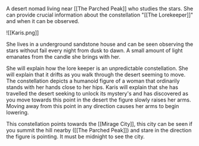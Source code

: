 A desert nomad living near [[The Parched Peak]] who studies the stars. She can provide crucial information about the constellation "[[The Lorekeeper]]" and when it can be observed.

![[Karis.png]]

She lives in a underground sandstone house and can be seen observing the stars without fail every night from dusk to dawn. A small amount of light emanates from the candle she brings with her.

She will explain how the lore keeper is an unpredictable constellation. She will explain that it drifts as you walk through the desert seeming to move. The constellation depicts a humanoid figure of a woman that ordinarily stands with her hands close to her hips. Karis will explain that she has travelled the desert seeking to unlock its mystery's and has discovered as you move towards this point in the desert the figure slowly raises her arms. Moving away from this point in any direction causes her arms to begin lowering.

This constellation points towards the [[Mirage City]], this city can be seen if you summit the hill nearby ([[The Parched Peak]]) and stare in the direction the figure is pointing. It must be midnight to see the city.

